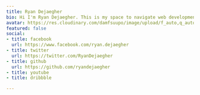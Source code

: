 ```yaml
---
title: Ryan Dejaegher
bio: Hi I'm Ryan Dejaegher. This is my space to navigate web development.
avatar: https://res.cloudinary.com/damfsuupo/image/upload/f_auto,q_auto,c_scale,w_auto:100,dpr_auto/v1593540102/Ryan%20Test/Facebook_Profile_Picture_hpjie3.png
featured: false
social:
- title: facebook
  url: https://www.facebook.com/ryan.dejaegher
- title: twitter
  url: https://twitter.com/RyanDejaegher
- title: github
  url: https://github.com/ryandejaegher
- title: youtube
- title: dribbble

---
```

